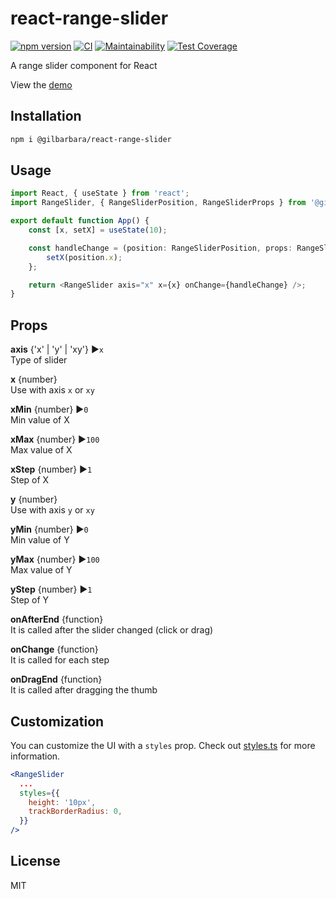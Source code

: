 # react-range-slider

[![npm version](https://badge.fury.io/js/%40gilbarbara%2Freact-range-slider.svg)](https://badge.fury.io/js/%40gilbarbara%2Freact-range-slider) [![CI](https://github.com/gilbarbara/react-range-slider/actions/workflows/main.yml/badge.svg)](https://github.com/gilbarbara/react-range-slider/actions/workflows/main.yml) [![Maintainability](https://api.codeclimate.com/v1/badges/cc1a3d9dd8e9731beeaf/maintainability)](https://codeclimate.com/github/gilbarbara/react-range-slider/maintainability) [![Test Coverage](https://api.codeclimate.com/v1/badges/cc1a3d9dd8e9731beeaf/test_coverage)](https://codeclimate.com/github/gilbarbara/react-range-slider/test_coverage)

A range slider component for React

View the [demo](https://codesandbox.io/s/github/gilbarbara/react-range-slider/tree/main/demo)

## Installation

```sh
npm i @gilbarbara/react-range-slider
```

## Usage

```typescript
import React, { useState } from 'react';
import RangeSlider, { RangeSliderPosition, RangeSliderProps } from '@gilbarbara/react-range-slider';

export default function App() {
	const [x, setX] = useState(10);

	const handleChange = (position: RangeSliderPosition, props: RangeSliderProps) => {
		setX(position.x);
	};

	return <RangeSlider axis="x" x={x} onChange={handleChange} />;
}
```

## Props

**axis** {'x' | 'y' | 'xy'} ▶︎`x`  
Type of slider

**x** {number}  
Use with axis `x` or `xy`

**xMin** {number} ▶︎`0`  
Min value of X

**xMax** {number} ▶︎`100`  
Max value of X

**xStep** {number} ▶︎`1`  
Step of X

**y** {number}  
Use with axis `y` or `xy`

**yMin** {number} ▶︎`0`  
Min value of Y

**yMax** {number} ▶︎`100`  
Max value of Y

**yStep** {number} ▶︎`1`  
Step of Y

**onAfterEnd** {function}  
It is called after the slider changed (click or drag)

**onChange** {function}  
It is called for each step

**onDragEnd** {function}  
It is called after dragging the thumb

## Customization

You can customize the UI with a `styles` prop.
Check out [styles.ts](src/styles.ts) for more information.

```jsx
<RangeSlider
  ...
  styles={{
    height: '10px',
    trackBorderRadius: 0,
  }}
/>
```

## License

MIT
